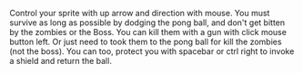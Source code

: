 Control your sprite with up arrow and direction with mouse.
You must survive as long as possible by dodging the pong ball, and don't get bitten by the zombies or the Boss. 
You can kill them with a gun with click mouse button left. Or just need to took them to the pong ball for kill the zombies (not the boss). 
You can too, protect you with spacebar or ctrl right to invoke a shield and return the ball.

